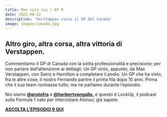 ```yaml
---
title: Max vola via | EP 9
date: 2022-06-22
description: 'Verstappen vince il GP del Canada'
image: images/canada.jpg
---
```


## Altro giro, altra corsa, altra vittoria di Verstappen. 

Commentiamo il GP di Canada con la solita professionalità e precisione; per non parlare dell’attenzione ai dettagli.
Un GP vinto, appunto, da Max Verstappen, con Sainz e Hamilton a completare il podio. Un GP che ha visto, fra le altre cose, il nostro Fernando partire il prima fila dopo 10 anni. Prima che il suo team rovinasse tutto, ma ne parliamo durante l’episodio.

Noi siamo **[@protofra](https://www.instagram.com/protofra/?hl=it)** e **[@herbertvongallo.](https://www.instagram.com/herbertvongallo/?hl=it)** e questo è LockUp, il podcast sulla Formula 1 nato per intervistare Alonso; già sapete. 


**[ASCOLTA L'EPISODIO 9 QUI](https://open.spotify.com/episode/1311RYO7o7WzJPBuZ5FGb9?si=70ec1e5ae5344636)**